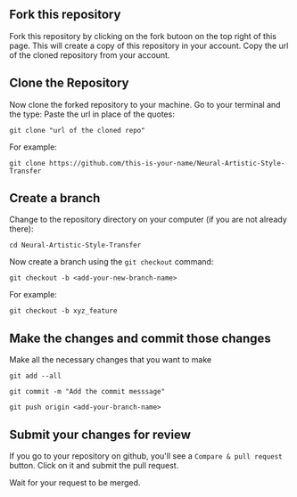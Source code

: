 ## Fork this repository

Fork this repository by clicking on the fork butoon on the top right of this page. This will create a copy of this repository in your account. Copy the url of the cloned repository from your account.

## Clone the Repository

Now clone the forked repository to your machine. Go to your terminal and the type:
Paste the url in place of the quotes:
```
git clone "url of the cloned repo"
```

For example:

```
git clone https://github.com/this-is-your-name/Neural-Artistic-Style-Transfer
```


## Create a branch

Change to the repository directory on your computer (if you are not already there):
```
cd Neural-Artistic-Style-Transfer
```
Now create a branch using the `git checkout` command:
```
git checkout -b <add-your-new-branch-name>
```

For example:
```
git checkout -b xyz_feature
```

## Make the changes and commit those changes

Make all the necessary changes that you want to make
```
git add --all
```

```
git commit -m "Add the commit messsage"

```

```
git push origin <add-your-branch-name>
```

## Submit your changes for review

If you go to your repository on github, you'll see a `Compare & pull request` button. Click on it and submit the pull request. 

Wait for your request to be merged. 





